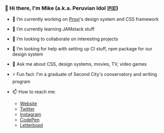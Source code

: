 ### 👋 Hi there, I'm Mike (a.k.a. Peruvian Idol 🇵🇪)

- 🔭 I’m currently working on [Provi](https://provi.com)'s design system and CSS framework
- 🌱 I’m currently learning JAMstack stuff
- 👯 I’m looking to collaborate on interesting projects
- 🤔 I’m looking for help with setting up CI stuff, npm package for our design system
- 💬 Ask me about CSS, design systems, movies, TV, video games
- ⚡ Fun fact: I'm a graduate of Second City's conservatory and writing program

- 📫 How to reach me:
  - [Website](https://mikeaparicio.com)
  - [Twitter](https://twitter.com/peruvianidol)
  - [Instagram](https://instagram.com/peruvianidol)
  - [CodePen](https://codepen.io/peruvianidol)
  - [Letterboxd](https://letterboxd.com/peruvianidol)
